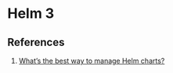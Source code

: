 # Helm 3

## References
1. [What’s the best way to manage Helm charts?](https://insights.project-a.com/whats-the-best-way-to-manage-helm-charts-1cbf2614ec40)